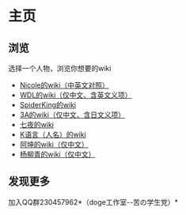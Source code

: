 ﻿主页
===================================

浏览
-----------------------------------
选择一个人物，浏览你想要的wiki
* [Nicole的wiki（中英文对照）](https://github.com/DogeStudio/Doge_Quotations/blob/master/Nicole_wiki.md)
* [WDL的wiki（仅中文、含英文义项）](https://github.com/DogeStudio/Doge_Quotations/blob/master/WDL_wiki.md)
* [SpiderKing的wiki](https://github.com/DogeStudio/Doge_Quotations/blob/master/spiderking_wiki.md)
* [3A的wiki（仅中文、含日文义项）](https://github.com/DogeStudio/Doge_Quotations/blob/master/3A_wiki.md)
* [七夜的wiki](https://github.com/DogeStudio/Doge_Quotations/blob/master/qiye_wiki.md)
* [K语言（人名）的wiki](https://github.com/DogeStudio/Doge_Quotations/blob/master/klang_wiki.md)
* [阿坤的wiki（仅中文）](https://github.com/DogeStudio/Doge_Quotations/blob/master/akun_wiki.md)
* [杨柳青的wiki（仅中文）](https://github.com/DogeStudio/Doge_Quotations/blob/master/yangliu_wiki.md)

发现更多
-----------------------------------
加入QQ群230457962*（doge工作室--苦の学生党）*
